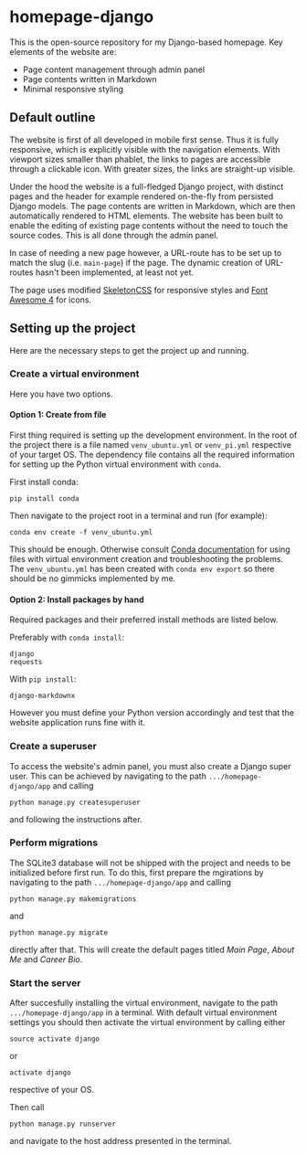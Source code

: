 # homepage-django

This is the open-source repository for my Django-based homepage. Key elements of the website are:

 - Page content management through admin panel
 - Page contents written in Markdown
 - Minimal responsive styling

## Default outline

The website is first of all developed in mobile first sense. Thus it is fully responsive, which is explicitly visible with the navigation elements. With viewport sizes smaller than phablet, the links to pages are accessible through a clickable icon. With greater sizes, the links are straight-up visible.

Under the hood the website is a full-fledged Django project, with distinct pages and the header for example rendered on-the-fly from persisted Django models. The page contents are written in Markdown, which are then automatically rendered to HTML elements. The website has been built to enable the editing of existing page contents without the need to touch the source codes. This is all done through the admin panel.

In case of needing a new page however, a URL-route has to be set up to match the slug (i.e. `main-page`) if the page. The dynamic creation of URL-routes hasn't been implemented, at least not yet.

The page uses modified [SkeletonCSS](www.getskeleton.com) for responsive styles and [Font Awesome 4](http://fontawesome.io/) for icons.

## Setting up the project

Here are the necessary steps to get the project up and running.

### Create a virtual environment

Here you have two options.

#### Option 1: Create from file

First thing required is setting up the development environment. In the root of the project there is a file named `venv_ubuntu.yml` or `venv_pi.yml` respective of your target OS. The dependency file contains all the required information for setting up the Python virtual environment with `conda`.

First install conda:

    pip install conda

Then navigate to the project root in a terminal and run (for example):

    conda env create -f venv_ubuntu.yml

This should be enough. Otherwise consult [Conda documentation](https://conda.io/docs/) for using files with virtual environment creation and troubleshooting the problems. The `venv_ubuntu.yml` has been created with `conda env export` so there should be no gimmicks implemented by me.

#### Option 2: Install packages by hand

Required packages and their preferred install methods are listed below. 

Preferably with `conda install`:

    django
    requests

With `pip install`:

    django-markdownx

However you must define your Python version accordingly and test that the website application runs fine with it.

### Create a superuser

To access the website's admin panel, you must also create a Django super user. This can be achieved by navigating to the path `.../homepage-django/app` and calling

    python manage.py createsuperuser

and following the instructions after.

### Perform migrations

The SQLite3 database will not be shipped with the project and needs to be initialized before first run. To do this, first prepare the mgirations by navigating to the path `.../homepage-django/app` and calling

    python manage.py makemigrations

and

    python manage.py migrate

directly after that. This will create the default pages titled *Main Page*, *About Me* and *Career Bio*. 

### Start the server

After succesfully installing the virtual environment, navigate to the path `.../homepage-django/app` in a terminal. With default virtual environment settings you should then activate the virtual environment by calling either

    source activate django

or
    
    activate django

respective of your OS.

Then call

    python manage.py runserver

and navigate to the host address presented in the terminal.


